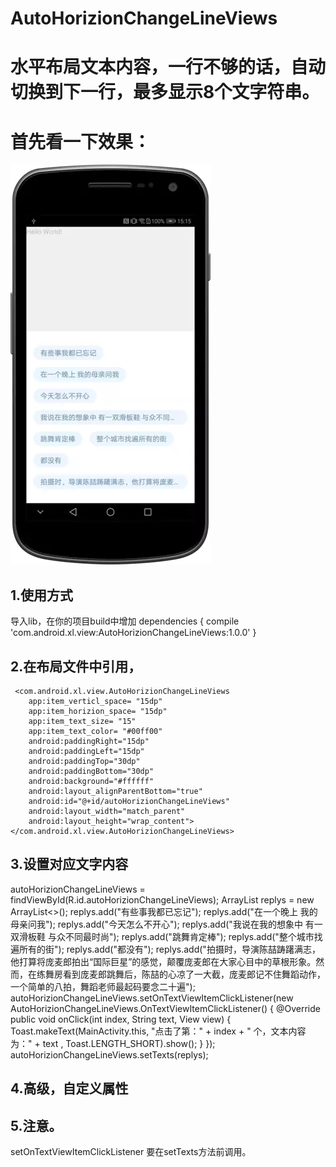 # AutoHorizionChangeLineViews
# 水平布局文本内容，一行不够的话，自动切换到下一行，最多显示8个文字符串。
# 首先看一下效果：
![](https://github.com/xilinch/AutoHorizionChangeLineViews/blob/master/pic/xt.webp)



## 1.使用方式

导入lib，在你的项目build中增加
dependencies {
   compile 'com.android.xl.view:AutoHorizionChangeLineViews:1.0.0'
}


## 2.在布局文件中引用，

     <com.android.xl.view.AutoHorizionChangeLineViews
        app:item_verticl_space= "15dp"
        app:item_horizion_space= "15dp"
        app:item_text_size= "15"
        app:item_text_color= "#00ff00"
        android:paddingRight="15dp"
        android:paddingLeft="15dp"
        android:paddingTop="30dp"
        android:paddingBottom="30dp"
        android:background="#ffffff"
        android:layout_alignParentBottom="true"
        android:id="@+id/autoHorizionChangeLineViews"
        android:layout_width="match_parent"
        android:layout_height="wrap_content"></com.android.xl.view.AutoHorizionChangeLineViews>

## 3.设置对应文字内容
   autoHorizionChangeLineViews = findViewById(R.id.autoHorizionChangeLineViews);
        ArrayList<String> replys = new ArrayList<>();
        replys.add("有些事我都已忘记");
        replys.add("在一个晚上 我的母亲问我");
        replys.add("今天怎么不开心");
        replys.add("我说在我的想象中 有一双滑板鞋 与众不同最时尚");
        replys.add("跳舞肯定棒");
        replys.add("整个城市找遍所有的街");
        replys.add("都没有");
        replys.add("拍摄时，导演陈喆踌躇满志，他打算将庞麦郎拍出“国际巨星”的感觉，颠覆庞麦郎在大家心目中的草根形象。然而，在练舞房看到庞麦郎跳舞后，陈喆的心凉了一大截，庞麦郎记不住舞蹈动作，一个简单的八拍，舞蹈老师最起码要念二十遍");
        autoHorizionChangeLineViews.setOnTextViewItemClickListener(new           AutoHorizionChangeLineViews.OnTextViewItemClickListener() {
            @Override
            public void onClick(int index, String text, View view) {
                Toast.makeText(MainActivity.this, "点击了第：" + index + " 个，文本内容为：" + text , Toast.LENGTH_SHORT).show();
            }
        });
        autoHorizionChangeLineViews.setTexts(replys);


## 4.高级，自定义属性

 <declare-styleable name="AutoHorizionChangeLineViews">
        <attr name="item_horizion_space" format="dimension"/>
        <attr name="item_verticl_space" format="dimension"/>
        <attr name="item_text_size" format="integer"/>
        <attr name="item_text_color" format="color"/>
        <attr name="item_text_bg" format="reference"/>
    </declare-styleable>
    
## 5.注意。
   setOnTextViewItemClickListener 要在setTexts方法前调用。
   



